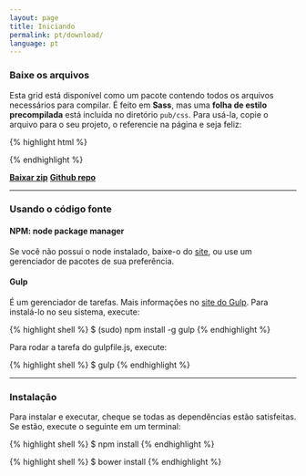 ```yaml
---
layout: page
title: Iniciando
permalink: pt/download/
language: pt
---
```


### Baixe os arquivos
Esta grid está disponível como um pacote contendo todos os arquivos necessários para compilar.
É feito em **Sass**, mas uma **folha de estilo precompilada** está incluída no diretório `pub/css`.
Para usá-la, copie o arquivo para o seu projeto, o referencie na página e seja feliz:

{% highlight html %}
  <link rel="stylesheet" href="path/to/css/grade.css">
{% endhighlight %}


[**Baixar zip**](https://github.com/elvessousa/grade/archive/master.zip)
[**Github repo**](https://github.com/elvessousa/grade)

---

### Usando o código fonte

#### NPM: node package manager
Se você não possui o node instalado, baixe-o do [site](https://nodejs.org), ou use um gerenciador de pacotes de sua preferência.

#### Gulp
É um gerenciador de tarefas. Mais informações no [site do Gulp](http://gulpjs.com).
Para instalá-lo no seu sistema, execute:

{% highlight shell %}
  $ (sudo) npm install -g gulp
{% endhighlight %}

Para rodar a tarefa do gulpfile.js, execute:

{% highlight shell %}
  $ gulp
{% endhighlight %}

---


### Instalação
Para instalar e executar, cheque se todas as dependências estão satisfeitas.
Se estão, execute o seguinte em um terminal:

{% highlight shell %}
  $ npm install
{% endhighlight %}

{% highlight shell %}
  $ bower install
{% endhighlight %}
